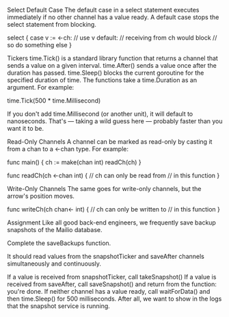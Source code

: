 Select Default Case
The default case in a select statement executes immediately if no other channel has a value ready. A default case stops the select statement from blocking.

select {
case v := <-ch:
    // use v
default:
    // receiving from ch would block
    // so do something else
}

Tickers
time.Tick() is a standard library function that returns a channel that sends a value on a given interval.
time.After() sends a value once after the duration has passed.
time.Sleep() blocks the current goroutine for the specified duration of time.
The functions take a time.Duration as an argument. For example:

time.Tick(500 * time.Millisecond)

If you don't add time.Millisecond (or another unit), it will default to nanoseconds. That's — taking a wild guess here — probably faster than you want it to be.

Read-Only Channels
A channel can be marked as read-only by casting it from a chan to a <-chan type. For example:

func main() {
    ch := make(chan int)
    readCh(ch)
}

func readCh(ch <-chan int) {
    // ch can only be read from
    // in this function
}

Write-Only Channels
The same goes for write-only channels, but the arrow's position moves.

func writeCh(ch chan<- int) {
    // ch can only be written to
    // in this function
}

Assignment
Like all good back-end engineers, we frequently save backup snapshots of the Mailio database.

Complete the saveBackups function.

It should read values from the snapshotTicker and saveAfter channels simultaneously and continuously.

If a value is received from snapshotTicker, call takeSnapshot()
If a value is received from saveAfter, call saveSnapshot() and return from the function: you're done.
If neither channel has a value ready, call waitForData() and then time.Sleep() for 500 milliseconds. After all, we want to show in the logs that the snapshot service is running.




